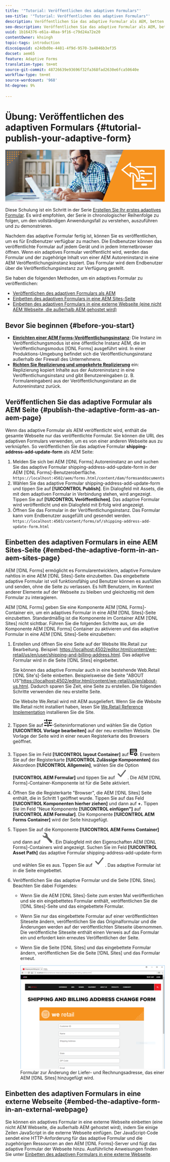 ```yaml
---
title: '"Tutorial: Veröffentlichen des adaptiven Formulars"'
seo-title: '"Tutorial: Veröffentlichen des adaptiven Formulars"'
description: Veröffentlichen Sie das adaptive Formular als AEM, betten Sie das Formular auf einer AEM Sites-Seite ein oder betten Sie das adaptive Formular in eine externe Webseite ein.
seo-description: Veröffentlichen Sie das adaptive Formular als AEM, betten Sie das Formular auf einer AEM Sites-Seite ein oder betten Sie das adaptive Formular in eine externe Webseite ein.
uuid: 1b164376-e61a-40aa-9f16-c79d24a72e20
contentOwner: khsingh
topic-tags: introduction
discoiquuid: e24dbd0e-4481-4f9d-9570-3a4046b3ef35
docset: aem65
feature: Adaptive Forms
translation-type: tm+mt
source-git-commit: 48726639e93696f32fa368fad2630e6fca50640e
workflow-type: tm+mt
source-wordcount: '968'
ht-degree: 9%

---
```



# Übung: Veröffentlichen des adaptiven Formulars {#tutorial-publish-your-adaptive-form}

![](do-not-localize/13-publish-your-adaptive-form-small.png)

Diese Schulung ist ein Schritt in der Serie [Erstellen Sie Ihr erstes adaptives Formular](https://helpx.adobe.com/de/experience-manager/6-3/forms/using/create-your-first-adaptive-form.html). Es wird empfohlen, der Serie in chronologischer Reihenfolge zu folgen, um den vollständigen Anwendungsfall zu verstehen, auszuführen und zu demonstrieren.

Nachdem das adaptive Formular fertig ist, können Sie es veröffentlichen, um es für Endbenutzer verfügbar zu machen. Die Endbenutzer können das veröffentlichte Formular auf jedem Gerät und in jedem Internetbrowser öffnen. Wenn ein adaptives Formular veröffentlicht wird, werden das Formular und der zugehörige Inhalt von einer AEM Autoreninstanz in eine AEM Veröffentlichungsinstanz kopiert. Das Formular wird dem Endbenutzer über die Veröffentlichungsinstanz zur Verfügung gestellt.

Sie haben die folgenden Methoden, um ein adaptives Formular zu veröffentlichen:

* [Veröffentlichen des adaptiven Formulars als AEM](../../forms/using/publish-your-adaptive-form.md#publish-the-adaptive-form-as-an-aem-page)
* [Einbetten des adaptiven Formulars in eine AEM Sites-Seite](#embed-the-adaptive-form-in-an-aem-sites-page)
* [Einbetten des adaptiven Formulars in eine externe Webseite (eine nicht AEM Webseite, die außerhalb AEM gehostet wird)](../../forms/using/publish-your-adaptive-form.md)

## Bevor Sie beginnen {#before-you-start}

* **[Einrichten einer AEM Forms-Veröffentlichungsinstanz](https://helpx.adobe.com/de/experience-manager/6-3/forms/using/installing-configuring-aem-forms-osgi.html)**: Die Instanz im Veröffentlichungsmodus ist eine öffentliche Instanz AEM, die im Veröffentlichungsmodus  [!DNL Forms] ausgeführt wird. In einer Produktions-Umgebung befindet sich die Veröffentlichungsinstanz außerhalb der Firewall des Unternehmens.
* **[Richten Sie Replizierung und umgekehrte Replizierung](https://helpx.adobe.com/experience-manager/6-3/help/sites-deploying/replication.html)** ein: Replizierung kopiert Inhalte aus der Autoreninstanz in eine Veröffentlichungsinstanz und gibt Benutzereingaben (z. B. Formulareingaben) aus der Veröffentlichungsinstanz an die Autoreninstanz zurück.

## Veröffentlichen Sie das adaptive Formular als AEM Seite {#publish-the-adaptive-form-as-an-aem-page}

Wenn das adaptive Formular als AEM veröffentlicht wird, enthält die gesamte Webseite nur das veröffentlichte Formular. Sie können die URL des adaptiven Formulars verwenden, um es von einer anderen Webseite aus zu verknüpfen. So veröffentlichen Sie das adaptive Formular **shipping-address-add-update-form** als AEM Seite:

1. Melden Sie sich bei AEM [!DNL Forms] Autoreninstanz an und suchen Sie das adaptive Formular shipping-address-add-update-form in der AEM [!DNL Forms]-Benutzeroberfläche.
   `https://localhost:4502/aem/forms.html/content/dam/formsanddocuments`
1. Wählen Sie das adaptive Formular shipping-address-add-update-form und tippen Sie auf **[!UICONTROL Publish]**. Ein Dialogfeld mit Assets, die mit dem adaptiven Formular in Verbindung stehen, wird angezeigt. Tippen Sie auf **[!UICONTROL Veröffentlichen]**. Das adaptive Formular wird veröffentlicht und ein Dialogfeld mit Erfolg wird angezeigt.
1. Öffnen Sie das Formular in der Veröffentlichungsinstanz. Das Formular kann vom Endbenutzer ausgefüllt und gesendet werden.
   `https://localhost:4503/content/forms/af/shipping-address-add-update-form.html`

## Einbetten des adaptiven Formulars in eine AEM Sites-Seite {#embed-the-adaptive-form-in-an-aem-sites-page}

AEM [!DNL Forms] ermöglicht es Formularentwicklern, adaptive Formulare nahtlos in eine AEM [!DNL Sites]-Seite einzubetten. Das eingebettete adaptive Formular ist voll funktionsfähig und Benutzer können es ausfüllen und senden, ohne die Seite zu verlassen. Es hilft Benutzern, im Kontext anderer Elemente auf der Webseite zu bleiben und gleichzeitig mit dem Formular zu interagieren.

AEM [!DNL Forms] geben Sie eine Komponente AEM [!DNL Forms]-Container ein, um ein adaptives Formular in eine AEM [!DNL Sites]-Seite einzubetten. Standardmäßig ist die Komponente im Container AEM [!DNL Sites] nicht sichtbar. Führen Sie die folgenden Schritte aus, um die Komponente AEM [!DNL Forms] Container zu aktivieren und das adaptive Formular in eine AEM [!DNL Sites]-Seite einzubetten:

1. Erstellen und öffnen Sie eine Seite auf der Website We.Retail zur Bearbeitung. Beispiel: [https://localhost:4502/editor.html/content/we-retail/us/en/user/shipping-and-billing-address.html](https://localhost:4502/editor.html/content/we-retail/us/en/user/shipping-and-billing-address.html). Das adaptive Formular wird in die Seite [!DNL Sites] eingebettet.

   Sie können das adaptive Formular auch in eine bestehende Web.Retail [!DNL Site's]-Seite einbetten. Beispielsweise die Seite &quot;ABOUT US&quot;[https://localhost:4502/editor.html/content/we-retail/us/en/about-us.html](https://localhost:4502/editor.html/content/we-retail/us/en/about-us.html). Dadurch sparen Sie Zeit, eine Seite zu erstellen. Die folgenden Schritte verwenden die neu erstellte Seite.

   Die Website We.Retail wird mit AEM ausgeliefert. Wenn Sie die Website We.Retail nicht installiert haben, lesen Sie [We.Retail Reference Implementation](https://helpx.adobe.com/experience-manager/6-3/help/sites-developing/we-retail.html) installieren Sie die Site.

1. Tippen Sie auf ![properties](assets/properties.png)-Seiteninformationen und wählen Sie die Option **[!UICONTROL Vorlage bearbeiten]** auf der neu erstellten Website. Die Vorlage der Seite wird in einer neuen Registerkarte des Browsers geöffnet.
1. Tippen Sie im Feld **[!UICONTROL layout Container]** auf ![feed management](assets/feedmanagement.png). Erweitern Sie auf der Registerkarte **[!UICONTROL Zulässige Komponenten]** das Akkordeon **[!UICONTROL Allgemein]**, wählen Sie die Option **[!UICONTROL AEM Formular]** und tippen Sie auf ![save_icon](assets/save_icon.svg). Die AEM [!DNL Forms]-Container-Komponente ist für die Seite aktiviert.

1. Öffnen Sie die Registerkarte &quot;Browser&quot;, die AEM [!DNL Sites] Seite enthält, die in Schritt 1 geöffnet wurde. Tippen Sie auf das Feld **[!UICONTROL Komponenten hierher ziehen]** und dann auf **+.** Tippen Sie im Feld &quot;Neue Komponente  **[!UICONTROL einfügen&quot;]** auf  **[!UICONTROL AEM Formular]**. Die Komponente **[!UICONTROL AEM Forms Container]** wird der Seite hinzugefügt.
1. Tippen Sie auf die Komponente **[!UICONTROL AEM Forms Container]** und dann auf ![configure-icon](assets/configure-icon.svg). Ein Dialogfeld mit den Eigenschaften AEM [!DNL Forms]-Containers wird angezeigt. Suchen Sie im Feld **[!UICONTROL Asset Path]** das adaptive Formular shipping-address-add-update-form und wählen Sie es aus. Tippen Sie auf ![save_icon](assets/save_icon.svg). Das adaptive Formular ist in die Seite eingebettet.
1. Veröffentlichen Sie das adaptive Formular und die Seite [!DNL Sites]. Beachten Sie dabei Folgendes:

   * Wenn Sie die AEM [!DNL Sites]-Seite zum ersten Mal veröffentlichen und sie ein eingebettetes Formular enthält, veröffentlichen Sie die [!DNL Sites]-Seite und das eingebettete Formular.
   * Wenn Sie nur das eingebettete Formular auf einer veröffentlichten Siteseite ändern, veröffentlichen Sie das Originalformular und die Änderungen werden auf der veröffentlichten Siteseite übernommen. Die veröffentliche Siteseite enthält einen Verweis auf das Formular ein und erfordert kein erneutes Veröffentlichen der Seite.
   * Wenn Sie die Seite [!DNL Sites] und das eingebettete Formular ändern, veröffentlichen Sie die Seite [!DNL Sites] und das Formular erneut.

      ![embed-in-aem-sites](assets/embed-in-aem-sites.png)
   Formular zur Änderung der Liefer- und Rechnungsadresse, das einer AEM [!DNL Sites] hinzugefügt wird.

## Einbetten des adaptiven Formulars in eine externe Webseite {#embed-the-adaptive-form-in-an-external-webpage}

Sie können ein adaptives Formular in eine externe Webseite einbetten (eine nicht AEM Webseite, die außerhalb AEM gehostet wird), indem Sie einige Zeilen JavaScript in die externe Webseite einfügen. Der JavaScript-Code sendet eine HTTP-Anforderung für das adaptive Formular und die zugehörigen Ressourcen an den AEM [!DNL Forms]-Server und fügt das adaptive Formular der Webseite hinzu. Ausführliche Anweisungen finden Sie unter [Einbetten des adaptiven Formulars in eine externe Webseite](/help/forms/using/embed-adaptive-form-external-web-page.md).
